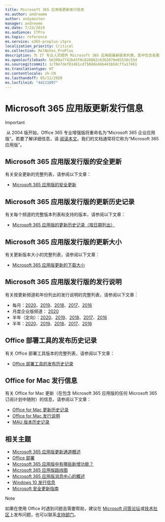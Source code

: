 ```yaml
---
title: Microsoft 365 应用版更新发行信息
ms.author: andrewmo
author: andymosten
manager: andrewmo
ms.date: 7/23/2019
ms.audience: ITPro
ms.topic: reference
ms.service: o365-proplus-itpro
localization_priority: Critical
ms.collection: RelNotes_ProPlus
description: 为 IT 专业人员提供 Microsoft 365 应用版最新版本列表，其中包含各更新通道和发行说明链接以及更新历史记录
ms.openlocfilehash: b6300a7742b43f0c820882c0362079e05530c55d
ms.sourcegitcommit: 1c78e7def81461cd758dded4b443b5dcffa17461
ms.translationtype: HT
ms.contentlocale: zh-CN
ms.lasthandoff: 05/12/2020
ms.locfileid: "44211097"
---
```

# <a name="release-information-for-updates-to-microsoft-365-apps"></a>Microsoft 365 应用版更新发行信息


> [!IMPORTANT]
> 从 2004 版开始，Office 365 专业增强版将重命名为“Microsoft 365 企业应用版”。若要了解详细信息，请 [阅读本文](https://go.microsoft.com/fwlink/p/?linkid=2123420)。我们的文档通常将它称为“Microsoft 365 应用版”。


## <a name="security-updates-for-microsoft-365-apps-releases"></a>Microsoft 365 应用版发行版的安全更新

有关安全更新的完整列表，请参阅以下文章：
 - [Microsoft 365 应用版的安全更新](microsoft365-apps-security-updates.md)


## <a name="update-history-for-microsoft-365-apps-releases"></a>Microsoft 365 应用版发行版的更新历史记录

有关每个频道的完整版本列表和支持的版本，请参阅以下文章：

- [Microsoft 365 应用版的更新历史记录（按日期列出）](update-history-microsoft365-apps-by-date.md)


 ## <a name="update-sizes-for-microsoft-365-apps-releases"></a>Microsoft 365 应用版发行版的更新大小

有关更新版本大小的完整列表，请参阅以下文章：
 - [Microsoft 365 应用版更新的下载大小](download-sizes-microsoft365-apps-updates.md)

## <a name="release-notes-for-microsoft-365-apps-releases"></a>Microsoft 365 应用版发行版的发行说明

有关按更新频道和年份列出的发行说明的完整列表，请参阅以下文章：
 - 每月：[2020](monthly-channel-2020.md)、[2019](monthly-channel-2019.md)、[2018](monthly-channel-2018.md)、[2017](monthly-channel-2017.md)、[2016](monthly-channel-2016.md)
 - 月度企业版频道： [2020](monthly-enterprise-channel-2020.md)
 - 半年（定向）：[2020](semi-annual-channel-targeted-2020.md)、[2019](semi-annual-channel-targeted-2019.md)、[2018](semi-annual-channel-targeted-2018.md)、[2017](semi-annual-channel-targeted-2017.md)、[2016](semi-annual-channel-targeted-2016.md)
 - 半年：[2020](semi-annual-channel-2020.md)、[2019](semi-annual-channel-2019.md)、[2018](semi-annual-channel-2018.md)、[2017](semi-annual-channel-2017.md)、[2016](semi-annual-channel-2016.md)

 ## <a name="release-history-for-office-deployment-tool"></a>Office 部署工具的发布历史记录
 有关 Office 部署工具版本的完整列表，请参阅以下文章：
 - [Office 部署工具的发布历史记录](ODT-release-history.md)

## <a name="office-for-mac-release-information"></a>Office for Mac 发行信息

有关 Office for Mac 更新（在包含 Microsoft 365 应用版的任何 Microsoft 365 订阅计划中随附）的信息，请参阅以下文章：
 - [Office for Mac 更新历史记录](update-history-office-for-mac.md)
 - [Office for Mac 发行说明](release-notes-office-for-mac.md)
 - [MAU 版本历史记录](release-history-microsoft-autoupdate.md)


## <a name="related-topics"></a>相关主题

- [Microsoft 365 应用版更新通道概述](https://docs.microsoft.com/deployoffice/overview-of-update-channels-for-office-365-proplus)
- [Office 部署](https://docs.microsoft.com/deployoffice/)
- [Microsoft 365 应用版中有哪些新增功能？](https://support.office.com/article/95c8d81d-08ba-42c1-914f-bca4603e1426)
- [Microsoft 365 应用版路线图](https://products.office.com/business/office-365-roadmap)
- [Microsoft 365 应用版消息中心的概述](https://support.office.com/article/38fb3333-bfcc-4340-a37b-deda509c2093)
- [Windows 10 发行信息](https://www.microsoft.com/itpro/windows-10/release-information)
- [Microsoft 安全更新指南](https://portal.msrc.microsoft.com/)

> [!NOTE]
> 如果在使用 Office 时遇到问题且需要帮助，建议在 [Microsoft 问答论坛](https://answers.microsoft.com/)或[技术社区](https://techcommunity.microsoft.com/)上发布问题，也可以联系[支持部门](https://support.microsoft.com/contactus)。
